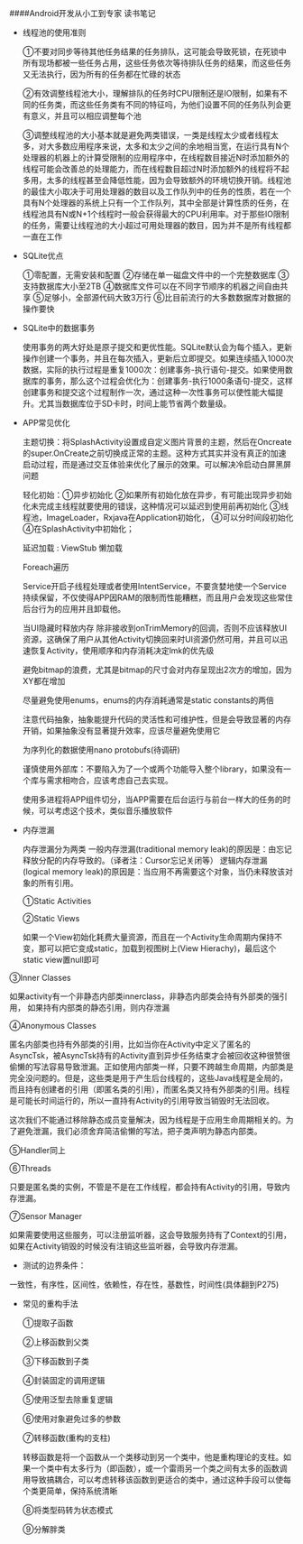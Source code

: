 ####Android开发从小工到专家 读书笔记
- 线程池的使用准则
  
  ①不要对同步等待其他任务结果的任务排队，这可能会导致死锁，在死锁中所有现场都被一些任务占用，这些任务依次等待排队任务的结果，而这些任务又无法执行，因为所有的任务都在忙碌的状态
  
  ②有效调整线程池大小，理解排队的任务时CPU限制还是IO限制，如果有不同的任务类，而这些任务类有不同的特征吗，为他们设置不同的任务队列会更有意义，并且可以相应调整每个池
  
  ③调整线程池的大小基本就是避免两类错误，一类是线程太少或者线程太多，对大多数应用程序来说，太多和太少之间的余地相当宽，在运行具有N个处理器的机器上的计算受限制的应用程序中，在线程数目接近N时添加额外的线程可能会改善总的处理能力，而在线程数目超过N时添加额外的线程将不起多用，太多的线程甚至会降低性能，因为会导致额外的环境切换开销。线程池的最佳大小取决于可用处理器的数目以及工作队列中的任务的性质，若在一个具有N个处理器的系统上只有一个工作队列，其中全部是计算性质的任务，在线程池具有N或N+1个线程时一般会获得最大的CPU利用率。对于那些IO限制的任务，需要让线程池的大小超过可用处理器的数目，因为并不是所有线程都一直在工作
  
- SQLite优点
  
  ①零配置，无需安装和配置
  ②存储在单一磁盘文件中的一个完整数据库
  ③支持数据库大小至2TB
  ④数据库文件可以在不同字节顺序的机器之间自由共享
  ⑤足够小，全部源代码大致3万行
  ⑥比目前流行的大多数数据库对数据的操作要快
 
 
- SQLite中的数据事务

  使用事务的两大好处是原子提交和更优性能。SQLite默认会为每个插入，更新操作创建一个事务，并且在每次插入，更新后立即提交。如果连续插入1000次数据，实际的执行过程是重复1000次：创建事务-执行语句-提交。如果使用数据库的事务，那么这个过程会优化为：创建事务-执行1000条语句-提交，这样创建事务和提交这个过程制作一次，通过这种一次性事务可以使性能大幅提升。尤其当数据库位于SD卡时，时间上能节省两个数量级。
  
- APP常见优化
	
  主题切换：将SplashActivity设置成自定义图片背景的主题，然后在Oncreate的super.OnCreate之前切换成正常的主题。这种方式其实并没有真正的加速启动过程，而是通过交互体验来优化了展示的效果。可以解决冷启动白屏黑屏问题

   轻化初始：①异步初始化
②如果所有初始化放在异步，有可能出现异步初始化未完成主线程就要使用的错误，这种情况可以延迟到使用前再初始化
③线程池，ImageLoader，Rxjava在Application初始化，
④可以分时间段初始化
④在SplashActivity中初始化；

   延迟加载 :
ViewStub
懒加载

   Foreach遍历

   Service开启子线程处理或者使用IntentService，不要贪婪地使一个Service持续保留，不仅使得APP因RAM的限制而性能糟糕，而且用户会发现这些常住后台行为的应用并且卸载他。

   当UI隐藏时释放内存
除非接收到onTrimMemory的回调，否则不应该释放UI资源，这确保了用户从其他Activity切换回来时UI资源仍然可用，并且可以迅速恢复Activity，使用顺序和内存消耗决定lmk的优先级

  避免bitmap的浪费，尤其是bitmap的尺寸会对内存呈现出2次方的增加，因为XY都在增加

  尽量避免使用enums，enums的内存消耗通常是static constants的两倍

  注意代码抽象，抽象能提升代码的灵活性和可维护性，但是会导致显著的内存开销，如果抽象没有显著提升效率，应该尽量避免使用它

  为序列化的数据使用nano protobufs(待调研)

  谨慎使用外部库：不要陷入为了一个或两个功能导入整个library，如果没有一个库与需求相吻合，应该考虑自己去实现。

  使用多进程将APP组件切分，当APP需要在后台运行与前台一样大的任务的时候，可以考虑这个技术，类似音乐播放软件


- 内存泄漏

  内存泄漏分为两类
一般内存泄漏(traditional memory leak)的原因是：由忘记释放分配的内存导致的。（译者注：Cursor忘记关闭等）
逻辑内存泄漏(logical memory leak)的原因是：当应用不再需要这个对象，当仍未释放该对象的所有引用。

  ①Static Activities
 
  ②Static Views
 
  如果一个View初始化耗费大量资源，而且在一个Activity生命周期内保持不变，那可以把它变成static，加载到视图树上(View Hierachy)，最后这个static view置null即可

 ③Inner Classes

 如果activity有一个非静态内部类innerclass，非静态内部类会持有外部类的强引用，
如果持有内部类的静态引用，则内存泄漏
 
 ④Anonymous Classes

 匿名内部类也持有外部类的引用，比如当你在Activity中定义了匿名的AsyncTsk，被AsyncTsk持有的Activity直到异步任务结束才会被回收这种很赞很偷懒的写法容易导致泄漏。正如使用内部类一样，只要不跨越生命周期，内部类是完全没问题的。但是，这些类是用于产生后台线程的，这些Java线程是全局的，而且持有创建者的引用（即匿名类的引用），而匿名类又持有外部类的引用。线程是可能长时间运行的，所以一直持有Activity的引用导致当销毁时无法回收。

 这次我们不能通过移除静态成员变量解决，因为线程是于应用生命周期相关的。为了避免泄漏，我们必须舍弃简洁偷懒的写法，把子类声明为静态内部类。

 ⑤Handler同上

 ⑥Threads

 只要是匿名类的实例，不管是不是在工作线程，都会持有Activity的引用，导致内存泄漏。
 
 ⑦Sensor Manager

 如果需要使用这些服务，可以注册监听器，这会导致服务持有了Context的引用，如果在Activity销毁的时候没有注销这些监听器，会导致内存泄漏。
  
-  测试的边界条件：
  
  一致性，有序性，区间性，依赖性，存在性，基数性，时间性(具体翻到P275)
  
- 常见的重构手法
  
  ①提取子函数
  
  ②上移函数到父类

  ③下移函数到子类
  
  ④封装固定的调用逻辑
  
  ⑤使用泛型去除重复逻辑
  
  ⑥使用对象避免过多的参数
  
  ⑦转移函数(重构的支柱)
  
    转移函数是将一个函数从一个类移动到另一个类中，他是重构理论的支柱。如果一个类中有太多行为（即函数），或一个雷雨另一个类之间有太多的函数调用导致搞耦合，可以考虑转移该函数到更适合的类中，通过这种手段可以使每个类更简单，保持系统清晰
   
  ⑧将类型码转为状态模式
  
  ⑨分解胖类
   
 